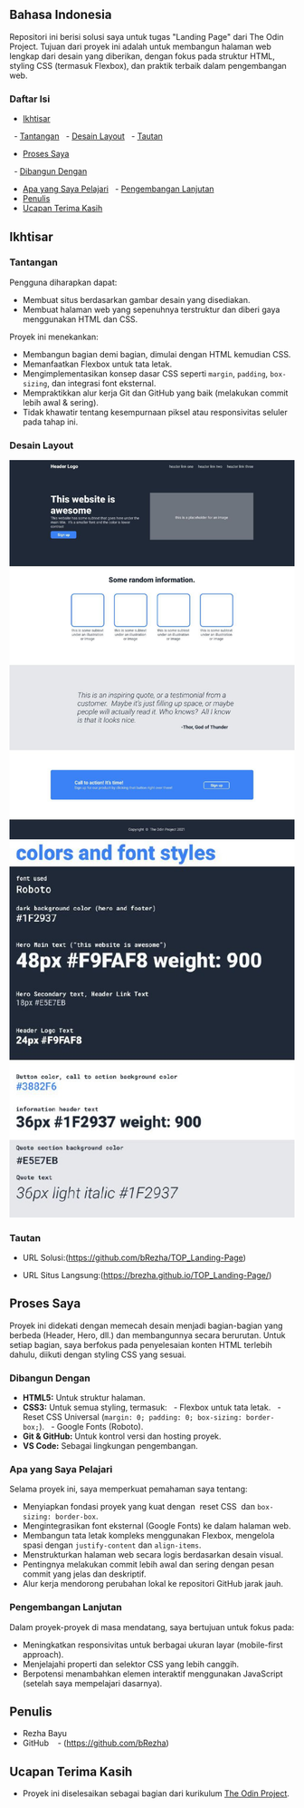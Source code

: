 ## Bahasa Indonesia



Repositori ini berisi solusi saya untuk tugas "Landing Page" dari The Odin Project. Tujuan dari proyek ini adalah untuk membangun halaman web lengkap dari desain yang diberikan, dengan fokus pada struktur HTML, styling CSS (termasuk Flexbox), dan praktik terbaik dalam pengembangan web.



### Daftar Isi



- [Ikhtisar](#ikhtisar)

  - [Tantangan](#tantangan)
  - [Desain Layout](#design-layout)
  - [Tautan](#tautan)

- [Proses Saya](#proses-saya)

  - [Dibangun Dengan](#dibangun-dengan)
  - [Apa yang Saya Pelajari](#apa-yang-saya-pelajari)
  - [Pengembangan Lanjutan](#pengembangan-lanjutan) 
  - [Penulis](#penulis)
  - [Ucapan Terima Kasih](#ucapan-terima-kasih)



## Ikhtisar


### Tantangan

Pengguna diharapkan dapat:

- Membuat situs berdasarkan gambar desain yang disediakan.
- Membuat halaman web yang sepenuhnya terstruktur dan diberi gaya menggunakan HTML dan CSS.



Proyek ini menekankan:

- Membangun bagian demi bagian, dimulai dengan HTML kemudian CSS.
- Memanfaatkan Flexbox untuk tata letak.
- Mengimplementasikan konsep dasar CSS seperti `margin`, `padding`, `box-sizing`, dan integrasi font eksternal.
- Mempraktikkan alur kerja Git dan GitHub yang baik (melakukan commit lebih awal & sering).
- Tidak khawatir tentang kesempurnaan piksel atau responsivitas seluler pada tahap ini.
  

### Desain Layout

![desain Layout](./design-layout.jpg)
![desain Pattern](./design-pattern.jpg)


### Tautan

- URL Solusi:(https://github.com/bRezha/TOP_Landing-Page)

- URL Situs Langsung:(https://brezha.github.io/TOP_Landing-Page/)



## Proses Saya

Proyek ini didekati dengan memecah desain menjadi bagian-bagian yang berbeda (Header, Hero, dll.) dan membangunnya secara berurutan. Untuk setiap bagian, saya berfokus pada penyelesaian konten HTML terlebih dahulu, diikuti dengan styling CSS yang sesuai.



### Dibangun Dengan

- **HTML5:** Untuk struktur halaman.
- **CSS3:** Untuk semua styling, termasuk:
  - Flexbox untuk tata letak.
  - Reset CSS Universal (`margin: 0; padding: 0; box-sizing: border-box;`).
  - Google Fonts (Roboto).
- **Git & GitHub:** Untuk kontrol versi dan hosting proyek.
- **VS Code:** Sebagai lingkungan pengembangan.


### Apa yang Saya Pelajari

Selama proyek ini, saya memperkuat pemahaman saya tentang:
- Menyiapkan fondasi proyek yang kuat dengan  reset CSS  dan `box-sizing: border-box`.
- Mengintegrasikan font eksternal (Google Fonts) ke dalam halaman web.
- Membangun tata letak kompleks menggunakan Flexbox, mengelola spasi dengan `justify-content` dan `align-items`.
- Menstrukturkan halaman web secara logis berdasarkan desain visual.
- Pentingnya melakukan commit lebih awal dan sering dengan pesan commit yang jelas dan deskriptif.
- Alur kerja mendorong perubahan lokal ke repositori GitHub jarak jauh.



### Pengembangan Lanjutan

Dalam proyek-proyek di masa mendatang, saya bertujuan untuk fokus pada:
- Meningkatkan responsivitas untuk berbagai ukuran layar (mobile-first approach).
- Menjelajahi properti dan selektor CSS yang lebih canggih.
- Berpotensi menambahkan elemen interaktif menggunakan JavaScript (setelah saya mempelajari dasarnya).



## Penulis

- Rezha Bayu
- GitHub    - (https://github.com/bRezha)


## Ucapan Terima Kasih

- Proyek ini diselesaikan sebagai bagian dari kurikulum [The Odin Project](https://www.theodinproject.com/).

